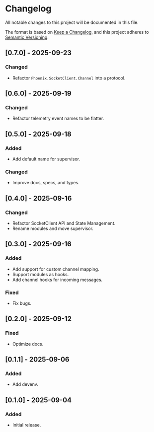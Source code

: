 # Changelog

All notable changes to this project will be documented in this file.

The format is based on [Keep a Changelog](https.keepachangelog.com/en/1.0.0/),
and this project adheres to [Semantic Versioning](https.semver.org/spec/v2.0.0.html).

## [0.7.0] - 2025-09-23

### Changed
- Refactor `Phoenix.SocketClient.Channel` into a protocol.

## [0.6.0] - 2025-09-19

### Changed
- Refactor telemetry event names to be flatter.

## [0.5.0] - 2025-09-18

### Added
- Add default name for supervisor.

### Changed
- Improve docs, specs, and types.

## [0.4.0] - 2025-09-16

### Changed
- Refactor SocketClient API and State Management.
- Rename modules and move supervisor.

## [0.3.0] - 2025-09-16

### Added
- Add support for custom channel mapping.
- Support modules as hooks.
- Add channel hooks for incoming messages.

### Fixed
- Fix bugs.

## [0.2.0] - 2025-09-12

### Fixed
- Optimize docs.

## [0.1.1] - 2025-09-06

### Added
- Add devenv.

## [0.1.0] - 2025-09-04

### Added
- Initial release.
